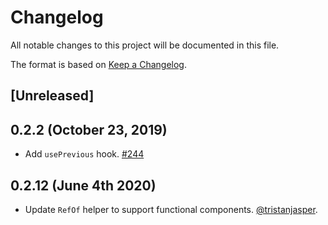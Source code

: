# Changelog

All notable changes to this project will be documented in this file.

The format is based on [Keep a Changelog](https://keepachangelog.com/en/1.0.0/).

## [Unreleased]

## 0.2.2 (October 23, 2019)

- Add `usePrevious` hook. [#244](https://github.com/acl-services/paprika/pull/244)

## 0.2.12 (June 4th 2020)

- Update `RefOf` helper to support functional components. [@tristanjasper](https://github.com/tristanjasper).
